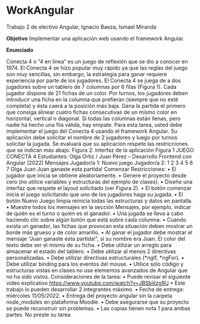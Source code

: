 # **WorkAngular**
Trabajo 2 de electivo Angular, Ignacio Baeza, Ismael Miranda

**Objetivo**
Implementar una aplicación web usando el framework Angular. 

**Enunciado**

Conecta 4 o “4 en línea” es un juego de reflexión que se dio a 
conocer en 1974. El Conecta 4 se hizo popular muy rápido ya que 
las reglas del juego son muy sencillas, sin embargo, la estrategia 
para ganar requiere experiencia por parte de los jugadores.
El Conecta 4 se juega de a dos jugadores sobre un tablero de 7
columnas por 6 filas (Figura 1). Cada jugador dispone de 21 fichas 
de un color. Por turnos, los jugadores deben introducir una ficha en 
la columna que prefieran (siempre que no esté completa) y ésta 
caerá a la posición más baja. Gana la partida el primero que 
consiga alinear cuatro fichas consecutivas de un mismo color en 
horizontal, vertical o diagonal. Si todas las columnas están llenas, 
pero nadie ha hecho una fila válida, hay empate.
Para esta tarea, usted debe implementar el juego del Conecta 4 usando el framework Angular. Su 
aplicación debe solicitar el nombre de 2 jugadores y luego por turnos solicitar la jugada. Se evaluará que 
su aplicación respete las restricciones que se indican más abajo.
Figura 2: Interfaz de la aplicación
Figura 1
JUEGO CONECTA 4
Estudiantes: Olga Ortiz / Juan Pérez – Desarrollo Frontend con Angular (2022)
Mensajes
Jugador/a 1:
Nuevo juego
Jugador/a 2:
1 2 3 4 5 6 7
Olga
Juan
Juan ganaste esta partida!
Comenzar
Restricciones:
• El jugador que inicia se obtiene aleatoriamente.
• Genere el proyecto desde cero (no utilice variables y estructuras del ejemplo de clases).
• Diseñe una interfaz que respete el layout solicitado (ver Figura 2).
• El botón comenzar inicia el juego solicitando que uno de los jugadores haga su jugada.
• El botón Nuevo Juego limpia reinicia todas las estructuras y datos en pantalla.
• Muestre todos los mensajes en la sección Mensajes, por ejemplo, indicar de quién es el turno o 
quién es el ganador.
• Una jugada se lleva a cabo haciendo clic sobre algún botón que está sobre cada columna.
• Cuando exista un ganador, las fichas que provocan esta situación deben mostrar un borde más 
grueso y de color amarillo.
• Al ganar el jugador debe mostrar el mensaje “Juan ganaste esta partida!”, si su nombre era Juan.
El color del texto debe ser el mismo de su ficha.
• Debe utilizar un arreglo para almacenar el estado del tablero.
• Debe utilizar al menos 2 directivas personalizadas.
• Debe utilizar directivas estructurales (*ngIf, *ngFor).
• Debe utilizar binding para los eventos del mouse.
• Utilice sólo código y estructuras vistas en clases no use elementos avanzados de Angular que no 
ha sido vistos.
Consideraciones de la tarea:
• Puede revisar el siguiente video explicativo 
 https://www.youtube.com/watch?v=JBSbiilzg9U
• Este trabajo lo pueden desarrollar 2 integrantes máximo.
• Fecha de entrega: miércoles 11/05/2022.
• Entrega del proyecto angular sin la carpeta node_modules en plataforma Moodle.
• Debe asegurarse que su proyecto se puede reconstruir sin problemas.
• Las copias tienen nota 1 para ambas partes. No preste su tarea
